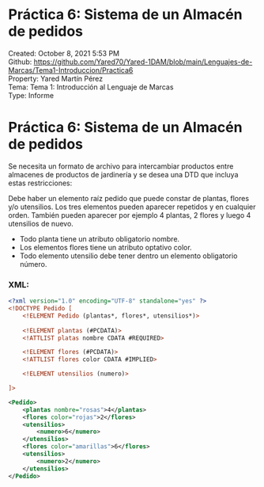 # Práctica 6: Sistema de un Almacén de pedidos

Created: October 8, 2021 5:53 PM  
Github: https://github.com/Yared70/Yared-1DAM/blob/main/Lenguajes-de-Marcas/Tema1-Introduccion/Practica6  
Property: Yared Martín Pérez  
Tema: Tema 1: Introducción al Lenguaje de Marcas  
Type: Informe  


# Práctica 6: Sistema de un Almacén de pedidos

Se necesita un formato de archivo para intercambiar productos entre 
almacenes de productos de jardinería y se desea una DTD que incluya 
estas restricciones:

Debe haber un elemento raíz pedido que puede constar de plantas, 
flores y/o utensilios. Los tres elementos pueden aparecer repetidos y en
 cualquier orden. También pueden aparecer por ejemplo 4 plantas, 2 
flores y luego 4 utensilios de nuevo.

- Todo planta tiene un atributo obligatorio nombre.
- Los elementos flores tiene un atributo optativo color.
- Todo elemento utensilio debe tener dentro un elemento obligatorio número.

### XML:

```xml
<?xml version="1.0" encoding="UTF-8" standalone="yes" ?>
<!DOCTYPE Pedido [
	<!ELEMENT Pedido (plantas*, flores*, utensilios*)>
	
	<!ELEMENT plantas (#PCDATA)>
	<!ATTLIST platas nombre CDATA #REQUIRED>

	<!ELEMENT flores (#PCDATA)>
	<!ATTLIST flores color CDATA #IMPLIED>

	<!ELEMENT utensilios (numero)>

]>

<Pedido>
	<plantas nombre="rosas">4</plantas>
	<flores color="rojas">2</flores>
	<utensilios>
		<numero>6</numero>
	</utensilios>
	<flores color="amarillas">6</flores>
	<utensilios>
		<numero>2</numero>
	</utensilios>
</Pedido>
```
